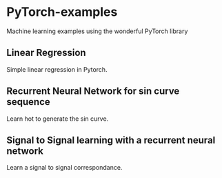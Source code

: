 # PyTorch-examples

Machine learning examples using the wonderful PyTorch library

## Linear Regression

Simple linear regression in Pytorch.

## Recurrent Neural Network for sin curve sequence

Learn hot to generate the sin curve.

## Signal to Signal learning with a recurrent neural network

Learn a signal to signal correspondance.

